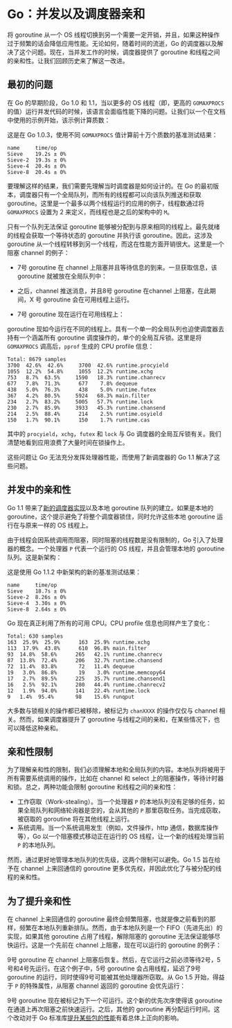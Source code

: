 # Go：并发以及调度器亲和
将 goroutine 从一个 OS 线程切换到另一个需要一定开销，并且，如果这种操作过于频繁的话会降低应用性能。无论如何，随着时间的流逝，Go 的调度器以及解决了这个问题。现在，当并发工作的时候，调度器提供了 goroutine 和线程之间的亲和性。让我们回顾历史来了解这一改进。

## 最初的问题
在 Go 的早期阶段，Go 1.0 和 1.1，当以更多的 OS 线程（即，更高的 `GOMAXPROCS` 的值）运行并发代码的时候，该语言会面临性能下降的问题。让我们以一个在文档中使用的示例开始，该示例计算质数：

这是在 Go 1.0.3，使用不同 `GOMAXPROCS` 值计算前十万个质数的基准测试结果：
```
name     time/op
Sieve    19.2s ± 0%
Sieve-2  19.3s ± 0%
Sieve-4  20.4s ± 0%
Sieve-8  20.4s ± 0%
```

要理解这样的结果，我们需要先理解当时调度器是如何设计的。在 Go 的最初版本，调度器只有一个全局队列，而所有的线程都可以向该队列推送和获取 goroutine。这里是一个最多以两个线程运行的应用的例子，线程数通过将 `GOMAXPROCS` 设置为 2 来定义，而线程也是之后的架构中的 `M`。

只有一个队列无法保证 goroutine 能够被分配到与原来相同的线程上。最先就绪的线程会获取一个等待状态的 goroutine 并执行该 goroutine。因此，这涉及 goroutine 从一个线程转移到另一个线程，而这在性能方面开销很大。这里是一个阻塞 channel 的例子：

- 7号 goroutine 在 channel 上阻塞并且等待信息的到来。一旦获取信息，该 goroutine 就被放在全局队列中：

- 之后，channel 推送消息，并且8号 goroutine 在channel 上阻塞，在此期间，X 号 goroutine 会在可用线程上运行。

- 7号 goroutine 现在运行在可用线程上：

goroutine 现如今运行在不同的线程上。具有一个单一的全局队列也迫使调度器去持有一个涵盖所有 goroutine 调度操作的，单个的全局互斥锁。这里是将 `GOMAXPROCS` 调高后，`pprof` 生成的 CPU profile 信息：

```
Total: 8679 samples
3700  42.6%  42.6%     3700  42.6% runtime.procyield
1055  12.2%  54.8%     1055  12.2% runtime.xchg
753   8.7%  63.5%     1590   18.3% runtime.chanrecv
677   7.8%  71.3%      677    7.8% dequeue
438   5.0%  76.3%      438    5.0% runtime.futex
367   4.2%  80.5%     5924   68.3% main.filter
234   2.7%  83.2%     5005   57.7% runtime.lock
230   2.7%  85.9%     3933   45.3% runtime.chansend
214   2.5%  88.4%      214    2.5% runtime.osyield
150   1.7%  90.1%      150    1.7% runtime.cas
```

其中的 `procyield`，`xchg`，`futex` 和 `lock` 与 Go 调度器的全局互斥锁有关。我们清楚地看到应用浪费了大量时间在锁操作上。

这些问题让 Go 无法充分发挥处理器性能，而使用了新调度器的 Go 1.1 解决了这些问题。

## 并发中的亲和性
Go 1.1 带来了[新的调度器实现](https://docs.google.com/document/d/1TTj4T2JO42uD5ID9e89oa0sLKhJYD0Y_kqxDv3I3XMw/edit?pli=1)以及本地 goroutine 队列的建立。如果是本地的 goroutine，这个提示避免了将整个调度器锁住，同时允许这些本地 goroutine 运行在与原来一样的 OS 线程上。

由于线程会因系统调用而阻塞，同时阻塞的线程数是没有限制的，Go 引入了处理器的概念。一个处理器 `P` 代表一个运行的 OS 线程，并且会管理本地的 goroutine 队列。这是新架构：

这是使用 Go 1.1.2 中新架构的新的基准测试结果：

```
name     time/op
Sieve    18.7s ± 0%
Sieve-2  8.26s ± 0%
Sieve-4  3.30s ± 0%
Sieve-8  2.64s ± 0%
```

Go 现在真正利用了所有的可用 CPU。CPU profile 信息也同样产生了变化：

```
Total: 630 samples
163  25.9%  25.9%      163  25.9% runtime.xchg
113  17.9%  43.8%      610  96.8% main.filter
93  14.8%  58.6%      265   42.1% runtime.chanrecv
87  13.8%  72.4%      206   32.7% runtime.chansend
72  11.4%  83.8%       72   11.4% dequeue
19   3.0%  86.8%       19    3.0% runtime.memcopy64
17   2.7%  89.5%      225   35.7% runtime.chansend1
16   2.5%  92.1%      280   44.4% runtime.chanrecv2
12   1.9%  94.0%      141   22.4% runtime.lock
9   1.4%  95.4%       98    15.6% runqput
```

大多数与锁相关的操作都已被移除，被标记为 `chanXXXX` 的操作仅仅与 channel 相关。然而，如果调度器提升了 goroutine 与线程之间的亲和，在某些情况下，也可以降低这种亲和。

## 亲和性限制
为了理解亲和性的限制，我们必须理解本地和全局队列的内容。本地队列将被用于所有需要系统调用的操作，比如在 channel 和 select 上的阻塞操作，等待计时器和锁。总之，两种功能会限制 goroutine 和线程之间的亲和性：

- 工作窃取（Work-stealing）。当一个处理器 `P` 的本地队列没有足够的任务，如果全局队列和网络轮询器是空的，会从其他的 `P` 那里窃取任务。当完成窃取，被窃取的 goroutine 将在其他线程上运行。
- 系统调用。当一个系统调用发生（例如，文件操作，http 通信，数据库操作等），Go 以一个阻塞模式移动正在运行的 OS 线程，让一个新的线程处理当前 `P` 的本地队列。

然而，通过更好地管理本地队列的优先级，这两个限制可以避免。Go 1.5 旨在给予在 channel 上来回通信的 goroutine 更多优先权，并因此优化了与被分配的线程的亲和性。

## 为了提升亲和性
在 channel 上来回通信的 goroutine 最终会频繁阻塞，也就是像之前看到的那样，频繁在本地队列重新排队。然而，由于本地队列是一个 FIFO（先进先出）的实现，如果其他 goroutine 占用了线程，解除阻塞的 goroutine 无法保证能够尽快运行。这是一个先前在 channel 上阻塞，现在可以运行的 goroutine 的例子：

9号 goroutine 在 channel 上阻塞后恢复。然后，在它运行之前必须等待2号，5号和4号先运行。在这个例子中，5号 goroutine 会占用线程，延迟了9号 goroutine 的运行，同时使得9号可能被其他处理器所窃取。从 Go 1.5 开始，得益于 `P` 的特殊属性，从阻塞 channel 返回的 goroutine 会优先运行：

9号 goroutine 现在被标记为下一个可运行。这个新的优先次序使得该 goroutine 在通道上再次阻塞之前快速运行。之后，其他的 goroutine 再分配运行时间。这个改动对于 Go 标准库[提升某些包的性能](https://github.com/golang/go/commit/e870f06c3f49ed63960a2575e330c2c75fc54a34)有着总体上正向的影响。

